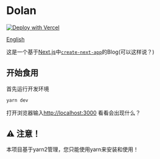 # Dolan

[![Deploy with Vercel](https://vercel.com/button)](https://vercel.com/new/clone?repository-url=https%3A%2F%2Fgithub.com%2Fdolan-x%2Fdolan&env=LC_APP_ID,LC_APP_KEY,LC_MASTER_KEY,LC_SERVER_URL,BASE_URL&demo-title=Dolan&demo-description=A%20blog%20platform&demo-url=https%3A%2F%2Fdt.raycoder.me)

[English](README.md)

这是一个基于[Next.js](https://nextjs.org/)中[`create-next-app`](https://github.com/vercel/next.js/tree/canary/packages/create-next-app)的Blog(可以这样说？)

## 开始食用

首先运行开发环境

```bash
yarn dev
```

打开浏览器输入[http://localhost:3000](http://localhost:3000) 看看会出现什么？

## :warning: 注意！

本项目基于yarn2管理，您只能使用yarn来安装和使用！
